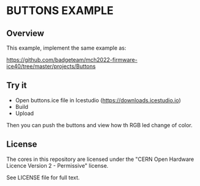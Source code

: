 BUTTONS EXAMPLE
=================

Overview
--------

This example, implement the same example as:

https://github.com/badgeteam/mch2022-firmware-ice40/tree/master/projects/Buttons


Try it
------
- Open buttons.ice file in Icestudio (https://downloads.icestudio.io)
- Build
- Upload

Then you can push the buttons and view how th RGB led change of color.


License
-------

The cores in this repository are licensed under the
"CERN Open Hardware Licence Version 2 - Permissive" license.

See LICENSE file for full text.
